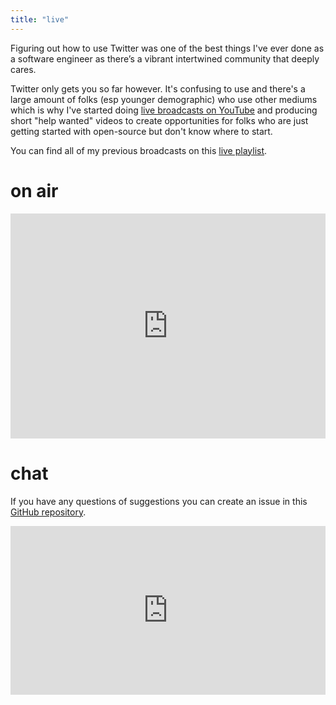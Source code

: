 ```yaml
---
title: "live"
---
```


Figuring out how to use Twitter was one of the best things I've ever done as a software engineer as there’s a vibrant intertwined community that deeply cares. 

Twitter only gets you so far however. It's confusing to use and there's a large amount of folks (esp younger demographic) who use other mediums which is why I've started doing [live broadcasts on YouTube](/youtube) and producing short "help wanted" videos to create opportunities for folks who are just getting started with open-source but don't know where to start.

You can find all of my previous broadcasts on this <a href="https://www.youtube.com/playlist?list=PLM9jdoijSdhgssQ-KgHbKRkz80bIYHQh1">live playlist</a>.

# on air

<iframe width="100%" height="360" src="https://www.youtube.com/embed/vg_Tc98dPXA" frameborder="0" allow="autoplay; encrypted-media" allowfullscreen></iframe>

# chat

If you have any questions of suggestions you can create an issue in this [GitHub repository](https://github.com/ghuntley/live). 

<iframe allowfullscreen="" frameborder="0" height="270" src="https://www.youtube.com/live_chat?vvg_Tc98dPXA&embed_domain=ghuntley.com" width="100%"></iframe>
